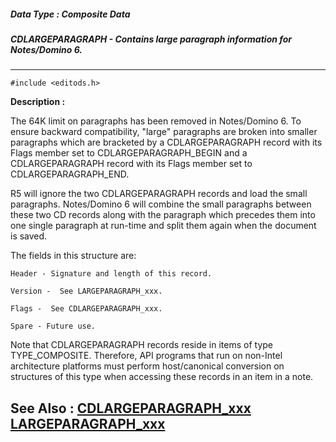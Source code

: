 ##### Data Type : Composite Data
##### CDLARGEPARAGRAPH - Contains large paragraph information for Notes/Domino 6.
---
```
#include <editods.h>
```
**Description :**

The 64K limit on paragraphs has been removed in Notes/Domino 6.  To ensure 
backward compatibility, "large" paragraphs are broken into smaller paragraphs 
which are bracketed by a CDLARGEPARAGRAPH record with its Flags member set to 
CDLARGEPARAGRAPH_BEGIN and a CDLARGEPARAGRAPH record with its Flags member set 
to CDLARGEPARAGRAPH_END. 

R5 will ignore the two CDLARGEPARAGRAPH records and load the small paragraphs. 
Notes/Domino 6 will combine the small paragraphs between these two CD records 
along with the paragraph which precedes them into one single paragraph at 
run-time and split them again when the document is saved.

The fields in this structure are:

    Header - Signature and length of this record.
    
    Version -  See LARGEPARAGRAPH_xxx.

    Flags -  See CDLARGEPARAGRAPH_xxx.

    Spare - Future use.

Note that CDLARGEPARAGRAPH records reside in items of type TYPE_COMPOSITE. 
Therefore, API programs that run on non-Intel architecture platforms must 
perform host/canonical conversion on structures of this type when accessing 
these records in an item in a note.

**See Also :**
[CDLARGEPARAGRAPH_xxx](/domino-c-api-docs/reference/Symb/CDLARGEPARAGRAPH_xxx)
[LARGEPARAGRAPH_xxx](/domino-c-api-docs/reference/Symb/LARGEPARAGRAPH_xxx)
---
